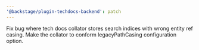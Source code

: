 ```yaml
---
'@backstage/plugin-techdocs-backend': patch
---
```


Fix bug where tech docs collator stores search indices with wrong entity ref casing. Make the collator to conform legacyPathCasing configuration option.
